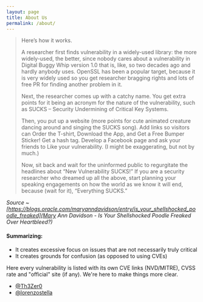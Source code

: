 ```yaml
---
layout: page
title: About Us
permalink: /about/
---
```


>Here’s how it works.
>
>A researcher first finds vulnerability in a widely-used library: the more widely-used, the better, since nobody cares about a vulnerability in Digital Buggy Whip version 1.0 that is, like, so two decades ago and hardly anybody uses. OpenSSL has been a popular target, because it is very widely used so you get researcher bragging rights and lots of free PR for finding another problem in it.
>
>Next, the researcher comes up with a catchy name. You get extra points for it being an acronym for the nature of the vulnerability, such as SUCKS – Security Undermining of Critical Key Systems.
>
>Then, you put up a website (more points for cute animated creature dancing around and singing the SUCKS song). Add links so visitors can Order the T-shirt, Download the App, and Get a Free Bumper Sticker! Get a hash tag. Develop a Facebook page and ask your friends to Like your vulnerability. (I might be exaggerating, but not by much.)
>
>Now, sit back and wait for the uninformed public to regurgitate the headlines about “New Vulnerability SUCKS!” If you are a security researcher who dreamed up all the above, start planning your speaking engagements on how the world as we know it will end, because (wait for it), “Everything SUCKS.”

*Source ~ [https://blogs.oracle.com/maryanndavidson/entry/is_your_shellshocked_poodle_freaked](Mary Ann Davidson - Is Your Shellshocked Poodle Freaked Over Heartbleed?)*

#### Summarizing:

* It creates excessive focus on issues that are not necessarily truly critical
* It creates grounds for confusion (as opposed to using CVEs)

Here every vulnerability is listed with its own CVE links (NVD/MITRE), CVSS rate and "official" site (if any).
We're here to make things more clear.


* [@Th3Zer0](https://twitter.com/Th3Zer0)
* [@lorenzostella](https://twitter.com/lorenzostella)
